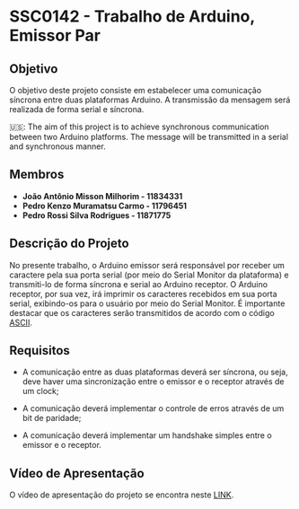 # SSC0142 - Trabalho de Arduino, Emissor Par

## Objetivo

O objetivo deste projeto consiste em estabelecer uma comunicação síncrona entre duas plataformas Arduino. A transmissão da mensagem será realizada de forma serial e síncrona.

🇺🇸: The aim of this project is to achieve synchronous communication between two Arduino platforms. The message will be transmitted in a serial and synchronous manner. 

## Membros

- **João Antônio Misson Milhorim - 11834331**
- **Pedro Kenzo Muramatsu Carmo - 11796451**
- **Pedro Rossi Silva Rodrigues - 11871775**

## Descrição do Projeto

No presente trabalho, o Arduino emissor será responsável por receber um caractere pela sua porta serial (por meio do Serial Monitor da plataforma) e transmiti-lo de forma síncrona e serial ao Arduino receptor. O Arduino receptor, por sua vez, irá imprimir os caracteres recebidos em sua porta serial, exibindo-os para o usuário por meio do Serial Monitor. É importante destacar que os caracteres serão transmitidos de acordo com o código [ASCII](https://upload.wikimedia.org/wikipedia/commons/d/dd/ASCII-Table.svg).

## Requisitos

- A comunicação entre as duas plataformas deverá ser síncrona, ou seja, deve haver uma sincronização entre o emissor e o receptor através de um clock;

- A comunicação deverá implementar o controle de erros através de um bit de paridade;

- A comunicação deverá implementar um handshake simples entre o emissor e o receptor.

## Vídeo de Apresentação

O vídeo de apresentação do projeto se encontra neste [LINK]().
